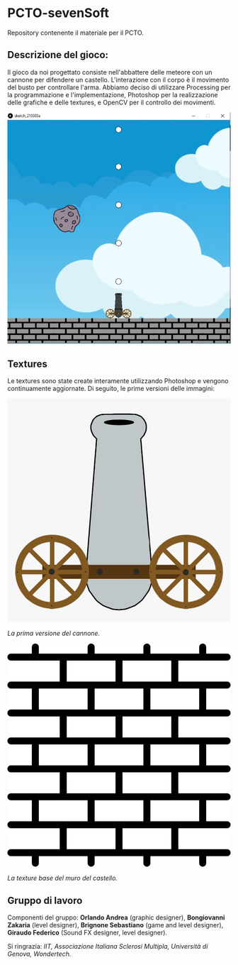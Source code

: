# PCTO-sevenSoft
Repository contenente il materiale per il PCTO.

## Descrizione del gioco:
Il gioco da noi progettato consiste nell'abbattere delle meteore con un cannone per difendere un castello. L'interazione con il corpo è il movimento del busto per controllare l'arma. Abbiamo deciso di utilizzare Processing per la programmazione e l'implementazione, Photoshop per la realizzazione delle grafiche e delle textures, e OpenCV per il controllo dei movimenti.

![alt-text](https://github.com/andreaorlando333/PCTO-sevenSoft/blob/main/bozze%20progetto/Textures/WhatsApp%20Image%202021-03-05%20at%2012.45.51.jpeg "Versione BETA del gioco.")

 ## Textures
 Le textures sono state create interamente utilizzando Photoshop e vengono continuamente aggiornate. Di seguito, le prime versioni delle immagini:
 
 ![alt-text](https://github.com/andreaorlando333/PCTO-sevenSoft/blob/main/bozze%20progetto/Textures/cannone.jpg "Prima versione del cannone.")
 
 *La prima versione del cannone.*
 
 ![alt-text](https://github.com/andreaorlando333/PCTO-sevenSoft/blob/main/bozze%20progetto/Textures/brick-wall%20(1).png "Texture base del muro.")
 
 *La texture base del muro del castello.*
 
 
## Gruppo di lavoro
Componenti del gruppo: **Orlando Andrea** (graphic designer), **Bongiovanni Zakaria** (level designer), **Brignone Sebastiano** (game and level designer), **Giraudo Federico** (Sound FX designer, level designer). 

Si ringrazia: *IIT, Associazione Italiana Sclerosi Multipla, Università di Genova, Wondertech.*
